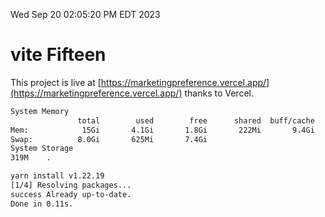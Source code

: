 Wed Sep 20 02:05:20 PM EDT 2023

# vite Fifteen


This project is live at [https://marketingpreference.vercel.app/](https://marketingpreference.vercel.app/) thanks to Vercel.

```bash
System Memory
               total        used        free      shared  buff/cache   available
Mem:            15Gi       4.1Gi       1.8Gi       222Mi       9.4Gi        10Gi
Swap:          8.0Gi       625Mi       7.4Gi
System Storage
319M	.
```
```bash
yarn install v1.22.19
[1/4] Resolving packages...
success Already up-to-date.
Done in 0.11s.
```
